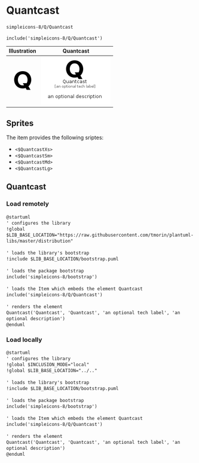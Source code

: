 # Quantcast


```text
simpleicons-8/Q/Quantcast
```

```text
include('simpleicons-8/Q/Quantcast')
```



| Illustration | Quantcast |
| :---: | :---: |
| ![illustration for Illustration](../../simpleicons-8/Q/Quantcast.png) | ![illustration for Quantcast](../../simpleicons-8/Q/Quantcast.Local.png) |



## Sprites
The item provides the following sriptes:

- `<$QuantcastXs>`
- `<$QuantcastSm>`
- `<$QuantcastMd>`
- `<$QuantcastLg>`





## Quantcast

### Load remotely
```plantuml
@startuml
' configures the library
!global $LIB_BASE_LOCATION="https://raw.githubusercontent.com/tmorin/plantuml-libs/master/distribution"

' loads the library's bootstrap
!include $LIB_BASE_LOCATION/bootstrap.puml

' loads the package bootstrap
include('simpleicons-8/bootstrap')

' loads the Item which embeds the element Quantcast
include('simpleicons-8/Q/Quantcast')

' renders the element
Quantcast('Quantcast', 'Quantcast', 'an optional tech label', 'an optional description')
@enduml
```

### Load locally
```plantuml
@startuml
' configures the library
!global $INCLUSION_MODE="local"
!global $LIB_BASE_LOCATION="../.."

' loads the library's bootstrap
!include $LIB_BASE_LOCATION/bootstrap.puml

' loads the package bootstrap
include('simpleicons-8/bootstrap')

' loads the Item which embeds the element Quantcast
include('simpleicons-8/Q/Quantcast')

' renders the element
Quantcast('Quantcast', 'Quantcast', 'an optional tech label', 'an optional description')
@enduml
```

